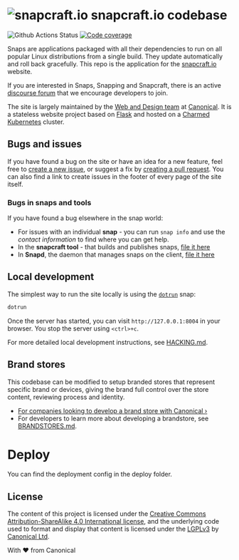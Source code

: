 # ![snapcraft.io](https://assets.ubuntu.com/v1/944b8760-snapcraft-logo-bird.svg?fmt=png&w=50 "Snapcraft") snapcraft.io codebase

![Github Actions Status](https://github.com/canonical-web-and-design/snapcraft.io/workflows/main%20checks/badge.svg) [![Code coverage](https://codecov.io/gh/canonical-web-and-design/snapcraft.io/branch/master/graph/badge.svg)](https://codecov.io/gh/canonical-web-and-design/snapcraft.io)

Snaps are applications packaged with all their dependencies to run on all popular Linux distributions from a single build. They update automatically and roll back gracefully. This repo is the application for the [snapcraft.io](https://snapcraft.io) website.

If you are interested in Snaps, Snapping and Snapcraft, there is an active [discourse forum](https://forum.snapcraft.io/) that we encourage developers to join.

The site is largely maintained by the [Web and Design team](https://ubuntu.com/blog/topics/design) at [Canonical](https://canonical.com/). It is a stateless website project based on [Flask](https://flask.palletsprojects.com/en/1.1.x/) and hosted on a [Charmed Kubernetes](https://ubuntu.com/kubernetes) cluster.


## Bugs and issues

If you have found a bug on the site or have an idea for a new feature, feel free to [create a new issue](https://github.com/canonical-web-and-design/snapcraft.io/issues/new), or suggest a fix by [creating a pull request](https://help.github.com/articles/creating-a-pull-request/). You can also find a link to create issues in the footer of every page of the site itself.

### Bugs in snaps and tools

If you have found a bug elsewhere in the snap world:

- For issues with an individual **snap** - you can run `snap info` and use the *contact information* to find where you can get help.
- In the **snapcraft tool** - that builds and publishes snaps, [file it here](https://bugs.launchpad.net/snapcraft)
- In **Snapd**, the daemon that manages snaps on the client, [file it here](https://bugs.launchpad.net/snapd)


## Local development

The simplest way to run the site locally is using the [`dotrun`](https://snapcraft.io/dotrun) snap:

```bash
dotrun
```

Once the server has started, you can visit `http://127.0.0.1:8004` in your browser. You stop the server using `<ctrl>+c`.

For more detailed local development instructions, see [HACKING.md](HACKING.md).

## Brand stores

This codebase can be modified to setup branded stores that represent specific brand or devices, giving the brand full control over the store content, reviewing process and identity.

- [For companies looking to develop a brand store with Canonical&nbsp;&rsaquo;](https://snapcraft.io/docs/store-brand-accounts)
- For developers to learn more about developing a brandstore, see [BRANDSTORES.md](BRANDSTORES.md).

# Deploy
You can find the deployment config in the deploy folder.

## License

The content of this project is licensed under the [Creative Commons Attribution-ShareAlike 4.0 International license](https://creativecommons.org/licenses/by-sa/4.0/), and the underlying code used to format and display that content is licensed under the [LGPLv3](https://opensource.org/licenses/lgpl-3.0) by [Canonical Ltd](https://canonical.com/).


With ♥ from Canonical
